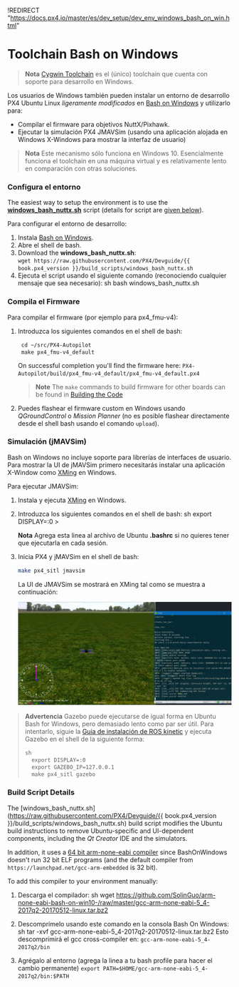 !REDIRECT "https://docs.px4.io/master/es/dev_setup/dev_env_windows_bash_on_win.html"

# Toolchain Bash on Windows

> **Nota** [Cygwin Toolchain](../setup/dev_env_windows_cygwin.md) es el (único) toolchain que cuenta con soporte para desarrollo en Windows.

Los usuarios de Windows también pueden instalar un entorno de desarrollo PX4 Ubuntu Linux *ligeramente modificados* en [Bash on Windows](https://github.com/Microsoft/BashOnWindows) y utilizarlo para:

* Compilar el firmware para objetivos NuttX/Pixhawk.
* Ejecutar la simulación PX4 JMAVSim (usando una aplicación alojada en Windows X-Windows para mostrar la interfaz de usuario)

> **Nota** Este mecanismo sólo funciona en Windows 10. Esencialmente funciona el toolchain en una máquina virtual y es relativamente lento en comparación con otras soluciones.

### Configura el entorno

The easiest way to setup the environment is to use the **<a href="https://raw.githubusercontent.com/PX4/Devguide/{{ book.px4_version }}/build_scripts/windows_bash_nuttx.sh" target="_blank" download>windows_bash_nuttx.sh</a>** script (details for script are [given below](#build_script_details)).

Para configurar el entorno de desarrollo:

1. Instala [Bash on Windows](https://github.com/Microsoft/BashOnWindows).
2. Abre el shell de bash.
3. Download the **windows_bash_nuttx.sh**:  
    `wget https://raw.githubusercontent.com/PX4/Devguide/{{ book.px4_version }}/build_scripts/windows_bash_nuttx.sh`
4. Ejecuta el script usando el siguiente comando (reconociendo cualquier mensaje que sea necesario): 
        sh
        bash windows_bash_nuttx.sh

### Compila el Firmware

Para compilar el firmware (por ejemplo para px4_fmu-v4):

1. Introduzca los siguientes comandos en el shell de bash:
    
        cd ~/src/PX4-Autopilot
        make px4_fmu-v4_default
        
    
    On successful completion you'll find the firmware here: `PX4-Autopilot/build/px4_fmu-v4_default/px4_fmu-v4_default.px4`
    
    > **Note** The `make` commands to build firmware for other boards can be found in [Building the Code](../setup/building_px4.md#nuttx)

2. Puedes flashear el firmware custom en Windows usando *QGroundControl* o *Mission Planner* (no es posible flashear directamente desde el shell bash usando el comando `upload`).

### Simulación (jMAVSim)

Bash on Windows no incluye soporte para librerías de interfaces de usuario. Para mostrar la UI de jMAVSim primero necesitarás instalar una aplicación X-Window como [XMing](https://sourceforge.net/projects/xming/) en Windows.

Para ejecutar JMAVSim:

1. Instala y ejecuta [XMing](https://sourceforge.net/projects/xming/) en Windows.
2. Introduzca los siguientes comandos en el shell de bash: 
        sh
        export DISPLAY=:0 > 
    
    **Nota** Agrega esta linea al archivo de Ubuntu **.bashrc** si no quieres tener que ejecutarla en cada sesión.
3. Inicia PX4 y jMAVSim en el shell de bash:
    
    ```sh
    make px4_sitl jmavsim
    ```
    
    La UI de JMAVSim se mostrará en XMing tal como se muestra a continuación:
    
    ![jMAVSimOnWindows](../../assets/simulation/jmavsim_on_windows.png)

> **Advertencia** Gazebo puede ejecutarse de igual forma en Ubuntu Bash for Windows, pero demasiado lento como par ser útil. Para intentarlo, siguie la [Guia de instalación de ROS kinetic](http://wiki.ros.org/kinetic/Installation/Ubuntu) y ejecuta Gazebo en el shell de la siguiente forma: 
> 
>     sh
>       export DISPLAY=:0
>       export GAZEBO_IP=127.0.0.1
>       make px4_sitl gazebo

<a id="build_script_details"></a>

### Build Script Details

The [windows_bash_nuttx.sh](https://raw.githubusercontent.com/PX4/Devguide/{{ book.px4_version }}/build_scripts/windows_bash_nuttx.sh) build script modifies the Ubuntu build instructions to remove Ubuntu-specific and UI-dependent components, including the *Qt Creator* IDE and the simulators.

In addition, it uses a [64 bit arm-none-eabi compiler](https://github.com/SolinGuo/arm-none-eabi-bash-on-win10-.git) since BashOnWindows doesn't run 32 bit ELF programs (and the default compiler from `https://launchpad.net/gcc-arm-embedded` is 32 bit).

To add this compiler to your environment manually:

1. Descarga el compilador: 
        sh
        wget https://github.com/SolinGuo/arm-none-eabi-bash-on-win10-/raw/master/gcc-arm-none-eabi-5_4-2017q2-20170512-linux.tar.bz2

2. Descomprímelo usando este comando en la consola Bash On Windows: 
        sh
        tar -xvf gcc-arm-none-eabi-5_4-2017q2-20170512-linux.tar.bz2 Esto descomprimirá el gcc cross-compiler en: ```gcc-arm-none-eabi-5_4-2017q2/bin```

3. Agrégalo al entorno (agrega la linea a tu bash profile para hacer el cambio permanente) ```export PATH=$HOME/gcc-arm-none-eabi-5_4-2017q2/bin:$PATH```
